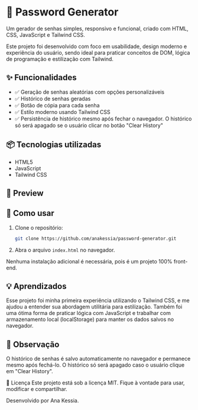 # 🔐 Password Generator

<p>Um gerador de senhas simples, responsivo e funcional, criado com HTML, CSS, JavaScript e Tailwind CSS.</p>
<p>Este projeto foi desenvolvido com foco em usabilidade, design moderno e experiência do usuário, sendo ideal para praticar conceitos de DOM, lógica de programação e estilização com Tailwind.</p>

## ✨ Funcionalidades

- ✅ Geração de senhas aleatórias com opções personalizáveis
- ✅ Histórico de senhas geradas
- ✅ Botão de cópia para cada senha
- ✅ Estilo moderno usando Tailwind CSS
- ✅ Persistência de histórico mesmo após fechar o navegador. O histórico só será apagado se o usuário clicar no botão "Clear History"

## 📦 Tecnologias utilizadas

- HTML5
- JavaScript
- Tailwind CSS

## 📸 Preview

## 🚀 Como usar

1. Clone o repositório:
   ```bash
   git clone https://github.com/anakessia/password-generator.git
   
2. Abra o arquivo `index.html` no navegador.

Nenhuma instalação adicional é necessária, pois é um projeto 100% front-end.

## 💡 Aprendizados
Esse projeto foi minha primeira experiência utilizando o Tailwind CSS, e me ajudou a entender sua abordagem utilitária para estilização. Também foi uma ótima forma de praticar lógica com JavaScript e trabalhar com armazenamento local (localStorage) para manter os dados salvos no navegador.

## 🧼 Observação
O histórico de senhas é salvo automaticamente no navegador e permanece mesmo após fechá-lo. O histórico só será apagado caso o usuário clique em "Clear History".

📄 Licença
Este projeto está sob a licença MIT. Fique à vontade para usar, modificar e compartilhar.
<p>Desenvolvido por Ana Kessia.</p>
